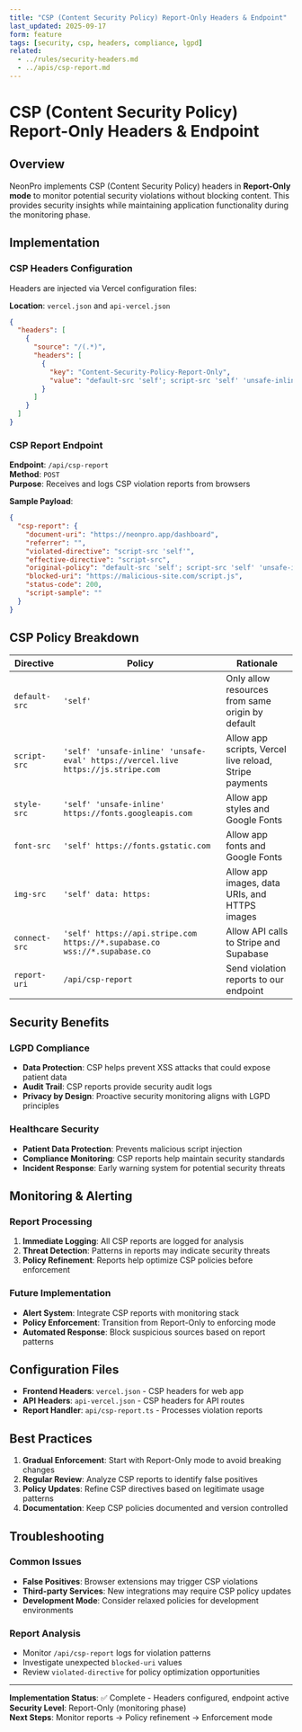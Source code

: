 ```yaml
---
title: "CSP (Content Security Policy) Report-Only Headers & Endpoint"
last_updated: 2025-09-17
form: feature
tags: [security, csp, headers, compliance, lgpd]
related:
  - ../rules/security-headers.md
  - ../apis/csp-report.md
---
```


# CSP (Content Security Policy) Report-Only Headers & Endpoint

## Overview

NeonPro implements CSP (Content Security Policy) headers in **Report-Only mode** to monitor potential security violations without blocking content. This provides security insights while maintaining application functionality during the monitoring phase.

## Implementation

### CSP Headers Configuration

Headers are injected via Vercel configuration files:

**Location**: `vercel.json` and `api-vercel.json`

```json
{
  "headers": [
    {
      "source": "/(.*)",
      "headers": [
        {
          "key": "Content-Security-Policy-Report-Only",
          "value": "default-src 'self'; script-src 'self' 'unsafe-inline' 'unsafe-eval' https://vercel.live https://js.stripe.com; style-src 'self' 'unsafe-inline' https://fonts.googleapis.com; font-src 'self' https://fonts.gstatic.com; img-src 'self' data: https:; connect-src 'self' https://api.stripe.com https://*.supabase.co wss://*.supabase.co; report-uri /api/csp-report"
        }
      ]
    }
  ]
}
```

### CSP Report Endpoint

**Endpoint**: `/api/csp-report`  
**Method**: `POST`  
**Purpose**: Receives and logs CSP violation reports from browsers

**Sample Payload**:

```json
{
  "csp-report": {
    "document-uri": "https://neonpro.app/dashboard",
    "referrer": "",
    "violated-directive": "script-src 'self'",
    "effective-directive": "script-src",
    "original-policy": "default-src 'self'; script-src 'self' 'unsafe-inline'...",
    "blocked-uri": "https://malicious-site.com/script.js",
    "status-code": 200,
    "script-sample": ""
  }
}
```

## CSP Policy Breakdown

| Directive     | Policy                                                                           | Rationale                                              |
| ------------- | -------------------------------------------------------------------------------- | ------------------------------------------------------ |
| `default-src` | `'self'`                                                                         | Only allow resources from same origin by default       |
| `script-src`  | `'self' 'unsafe-inline' 'unsafe-eval' https://vercel.live https://js.stripe.com` | Allow app scripts, Vercel live reload, Stripe payments |
| `style-src`   | `'self' 'unsafe-inline' https://fonts.googleapis.com`                            | Allow app styles and Google Fonts                      |
| `font-src`    | `'self' https://fonts.gstatic.com`                                               | Allow app fonts and Google Fonts                       |
| `img-src`     | `'self' data: https:`                                                            | Allow app images, data URIs, and HTTPS images          |
| `connect-src` | `'self' https://api.stripe.com https://*.supabase.co wss://*.supabase.co`        | Allow API calls to Stripe and Supabase                 |
| `report-uri`  | `/api/csp-report`                                                                | Send violation reports to our endpoint                 |

## Security Benefits

### LGPD Compliance

- **Data Protection**: CSP helps prevent XSS attacks that could expose patient data
- **Audit Trail**: CSP reports provide security audit logs
- **Privacy by Design**: Proactive security monitoring aligns with LGPD principles

### Healthcare Security

- **Patient Data Protection**: Prevents malicious script injection
- **Compliance Monitoring**: CSP reports help maintain security standards
- **Incident Response**: Early warning system for potential security threats

## Monitoring & Alerting

### Report Processing

1. **Immediate Logging**: All CSP reports are logged for analysis
2. **Threat Detection**: Patterns in reports may indicate security threats
3. **Policy Refinement**: Reports help optimize CSP policies before enforcement

### Future Implementation

- **Alert System**: Integrate CSP reports with monitoring stack
- **Policy Enforcement**: Transition from Report-Only to enforcing mode
- **Automated Response**: Block suspicious sources based on report patterns

## Configuration Files

- **Frontend Headers**: `vercel.json` - CSP headers for web app
- **API Headers**: `api-vercel.json` - CSP headers for API routes
- **Report Handler**: `api/csp-report.ts` - Processes violation reports

## Best Practices

1. **Gradual Enforcement**: Start with Report-Only mode to avoid breaking changes
2. **Regular Review**: Analyze CSP reports to identify false positives
3. **Policy Updates**: Refine CSP directives based on legitimate usage patterns
4. **Documentation**: Keep CSP policies documented and version controlled

## Troubleshooting

### Common Issues

- **False Positives**: Browser extensions may trigger CSP violations
- **Third-party Services**: New integrations may require CSP policy updates
- **Development Mode**: Consider relaxed policies for development environments

### Report Analysis

- Monitor `/api/csp-report` logs for violation patterns
- Investigate unexpected `blocked-uri` values
- Review `violated-directive` for policy optimization opportunities

---

**Implementation Status**: ✅ Complete - Headers configured, endpoint active  
**Security Level**: Report-Only (monitoring phase)  
**Next Steps**: Monitor reports → Policy refinement → Enforcement mode
